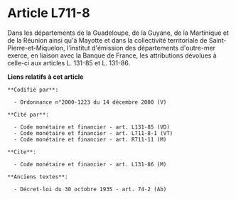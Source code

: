 # Article L711-8

Dans les départements de la Guadeloupe, de la Guyane, de la Martinique et de la Réunion ainsi qu'à Mayotte et dans la
collectivité territoriale de Saint-Pierre-et-Miquelon, l'institut d'émission des départements d'outre-mer exerce, en liaison
avec la Banque de France, les attributions dévolues à celle-ci aux articles L. 131-85 et L. 131-86.

**Liens relatifs à cet article**

	**Codifié par**:

	  - Ordonnance n°2000-1223 du 14 décembre 2000 (V)

	**Cité par**:

	  - Code monétaire et financier - art. L131-85 (VD)
	  - Code monétaire et financier - art. L711-8-1 (VT)
	  - Code monétaire et financier - art. R711-11 (M)

	**Cite**:

	  - Code monétaire et financier - art. L131-86 (M)

	**Anciens textes**:

	  - Décret-loi du 30 octobre 1935 - art. 74-2 (Ab)
